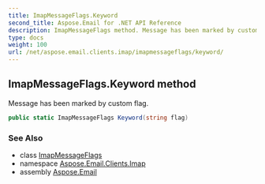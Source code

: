 ```yaml
---
title: ImapMessageFlags.Keyword
second_title: Aspose.Email for .NET API Reference
description: ImapMessageFlags method. Message has been marked by custom flag
type: docs
weight: 100
url: /net/aspose.email.clients.imap/imapmessageflags/keyword/
---
```

## ImapMessageFlags.Keyword method

Message has been marked by custom flag.

```csharp
public static ImapMessageFlags Keyword(string flag)
```

### See Also

* class [ImapMessageFlags](../)
* namespace [Aspose.Email.Clients.Imap](../../imapmessageflags/)
* assembly [Aspose.Email](../../../)



